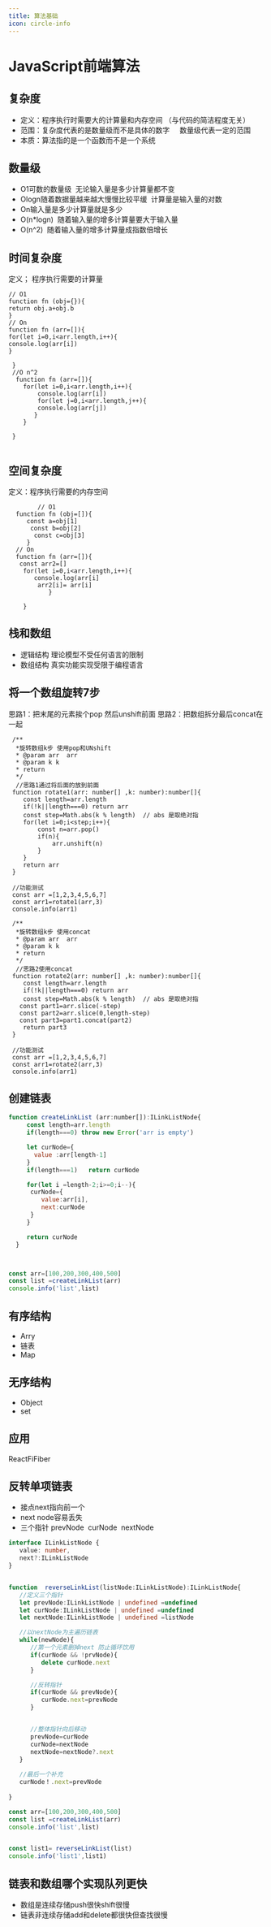 ```yaml
---
title: 算法基础
icon: circle-info
---
```


# JavaScript前端算法

## 复杂度

- 定义：程序执行时需要大的计算量和内存空间 （与代码的简洁程度无关）
- 范围：复杂度代表的是数量级而不是具体的数字     数量级代表一定的范围
- 本质：算法指的是一个函数而不是一个系统

## 数量级

- O1可数的数量级  无论输入量是多少计算量都不变
- Ologn随着数据量越来越大慢慢比较平缓  计算量是输入量的对数
- On输入量是多少计算量就是多少
- O(n*logn)  随着输入量的增多计算量要大于输入量
- O(n^2)  随着输入量的增多计算量成指数倍增长

## 时间复杂度

定义； 程序执行需要的计算量
```
// O1
function fn (obj={}){
return obj.a+obj.b
}
// On
function fn (arr=[]){
for(let i=0,i<arr.length,i++){
console.log(arr[i])
}

```
     }
     //O n^2
      function fn (arr=[]){
        for(let i=0,i<arr.length,i++){
            console.log(arr[i])
            for(let j=0,i<arr.length,j++){
            console.log(arr[j])
           }
        }

     }
 ```
```

## 空间复杂度

定义：程序执行需要的内存空间

```
        // O1
  function fn (obj=[]){
     const a=obj[1]
      const b=obj[2]
       const c=obj[3]
     }
  // On
  function fn (arr=[]){
   const arr2=[]
    for(let i=0,i<arr.length,i++){
       console.log(arr[i]
        arr2[i]= arr[i]
           } 

    }
```

## 栈和数组

- 逻辑结构 理论模型不受任何语言的限制
- 数组结构 真实功能实现受限于编程语言

## 将一个数组旋转7步

思路1：把末尾的元素挨个pop 然后unshift前面
思路2：把数组拆分最后concat在一起

```
 /**
  *旋转数组k步 使用pop和UNshift
  * @param arr  arr
  * @param k k
  * return 
  */
  //思路1通过将后面的放到前面
 function rotate1(arr: number[] ,k: number):number[]{
    const length=arr.length
    if(!k||length===0) return arr
    const step=Math.abs(k % length)  // abs 是取绝对指
    for(let i=0;i<step;i++){
        const n=arr.pop()
        if(n){
            arr.unshift(n)
        }
    }
    return arr
 } 

 //功能测试
 const arr =[1,2,3,4,5,6,7]
 const arr1=rotate1(arr,3)
 console.info(arr1)
```

```
 /**
  *旋转数组k步 使用concat
  * @param arr  arr
  * @param k k
  * return 
  */
  //思路2使用concat
 function rotate2(arr: number[] ,k: number):number[]{
    const length=arr.length
    if(!k||length===0) return arr
    const step=Math.abs(k % length)  // abs 是取绝对指
   const part1=arr.slice(-step)
   const part2=arr.slice(0,length-step)
   const part3=part1.concat(part2)
    return part3
 } 

 //功能测试
 const arr =[1,2,3,4,5,6,7]
 const arr1=rotate2(arr,3)
 console.info(arr1)
```

## 创建链表

```javascript
function createLinkList (arr:number[]):ILinkListNode{
     const length=arr.length
     if(length===0) throw new Error('arr is empty')

     let curNode={
       value :arr[length-1]
     }
     if(length===1)   return curNode

     for(let i =length-2;i>=0;i--){
      curNode={
         value:arr[i],
         next:curNode
      }
     }

     return curNode
  }



const arr=[100,200,300,400,500]
const list =createLinkList(arr)
console.info('list',list)
```

## 有序结构

- Arry
- 链表
- Map

## 无序结构

- Object
- set

## 应用

ReactFiFiber

## 反转单项链表

- 接点next指向前一个
- next node容易丢失
- 三个指针 prevNode  curNode  nextNode

```typescript
interface ILinkListNode {
   value: number,
   next?:ILinkListNode
}


function  reverseLinkList(listNode:ILinkListNode):ILinkListNode{
   //定义三个指针
   let prevNode:ILinkListNode | undefined =undefined
   let curNode:ILinkListNode | undefined =undefined
   let nextNode:ILinkListNode | undefined =listNode

   //以nextNode为主遍历链表
   while(newNode){
      //第一个元素删掉next 防止循环饮用
      if(curNode && !prvNode){
         delete curNode.next
      }

      //反转指针
      if(curNode && prevNode){
         curNode.next=prevNode
      }


      //整体指针向后移动
      prevNode=curNode
      curNode=nextNode
      nextNode=nextNode?.next
   }
   
   //最后一个补充
   curNode！.next=prevNode
     
}

const arr=[100,200,300,400,500]
const list =createLinkList(arr)
console.info('list',list)


const list1= reverseLinkList(list)
console.info('list1',list1)
```

## 链表和数组哪个实现队列更快

- 数组是连续存储push很快shift很慢
- 链表非连续存储add和delete都很快但查找很慢

